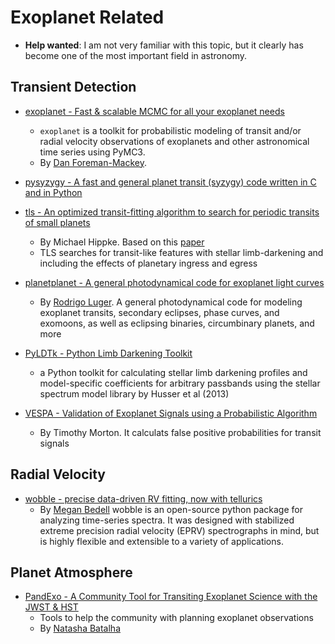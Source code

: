 # Exoplanet Related

* **Help wanted**: I am not very familiar with this topic, but it clearly has become one of the most important field in astronomy.

## Transient Detection

- [exoplanet - Fast & scalable MCMC for all your exoplanet needs](https://github.com/dfm/exoplanet)
    * `exoplanet` is a toolkit for probabilistic modeling of transit and/or radial velocity observations of exoplanets and other astronomical time series using PyMC3.
    * By [Dan Foreman-Mackey](https://dfm.io/).

- [pysyzygy - A fast and general planet transit (syzygy) code written in C and in Python](https://github.com/rodluger/pysyzygy)

- [tls - An optimized transit-fitting algorithm to search for periodic transits of small planets](https://github.com/hippke/tls)
    * By Michael Hippke. Based on this [paper](https://ui.adsabs.harvard.edu/abs/2019A%26A...623A..39H/abstract)
    * TLS searches for transit-like features with stellar limb-darkening and including the effects of planetary ingress and egress

- [planetplanet - A general photodynamical code for exoplanet light curves](https://github.com/rodluger/planetplanet)
    * By [Rodrigo Luger](https://rodluger.github.io/). A general photodynamical code for modeling exoplanet transits, secondary eclipses, phase curves, and exomoons, as well as eclipsing binaries, circumbinary planets, and more

- [PyLDTk - Python Limb Darkening Toolkit](https://github.com/hpparvi/ldtk)
    * a Python toolkit for calculating stellar limb darkening profiles and model-specific coefficients for arbitrary passbands using the stellar spectrum model library by Husser et al (2013)

- [VESPA - Validation of Exoplanet Signals using a Probabilistic Algorithm](https://github.com/timothydmorton/VESPA)
    * By Timothy Morton. It calculats false positive probabilities for transit signals

## Radial Velocity

- [wobble - precise data-driven RV fitting, now with tellurics](https://github.com/megbedell/wobble)
    * By [Megan Bedell](https://bedell.space/) wobble is an open-source python package for analyzing time-series spectra. It was designed with stabilized extreme precision radial velocity (EPRV) spectrographs in mind, but is highly flexible and extensible to a variety of applications.

## Planet Atmosphere

- [PandExo - A Community Tool for Transiting Exoplanet Science with the JWST & HST](https://github.com/natashabatalha/PandExo)
    * Tools to help the community with planning exoplanet observations
    * By [Natasha Batalha](https://natashabatalha.github.io/)